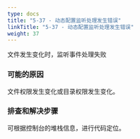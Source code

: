 ```yaml
---
type: docs
title: "5-37 - 动态配置监听处理发生错误"
linkTitle: "5-37 - 动态配置监听处理发生错误"
weight: 37
---
```

文件发生变化时，监听事件处理失败

### 可能的原因

文件权限发生变化或目录权限发生变化。

### 排查和解决步骤

可根据控制台的堆栈信息，进行代码定位。

